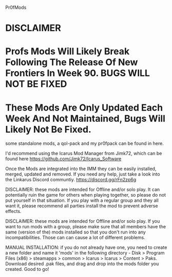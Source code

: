 Pr0fMods
# DISCLAIMER
# Profs Mods Will Likely Break Following The Release Of New Frontiers In Week 90. __BUGS WILL NOT BE FIXED__

# These Mods Are Only Updated Each Week And Not Maintained, Bugs Will Likely Not Be Fixed.

some standalone mods, a qol-pack and my pr0fpack can be found in here.

I'd recommend using the Icarus Mod Manager from Jimk72, which can be found here 
https://github.com/Jimk72/Icarus_Software

Once the Mods are integrated into the IMM they can be easily installed, merged, updated and removed.
If you need any help, just take a look into the Linkarus Discord communtiy. https://discord.gg/rFn2zp6g

DISCLAIMER: these mods are intended for Offline and/or solo play. It can potentially ruin the game for others when playing together, so please do not put yourself in that situation. If you play with a regular group and they all want it, please recommend all parties install the mod to prevent adverse effects.

DISCLAIMER: these mods are intended for Offline and/or solo play. If you want to run mods with a group, please make sure that all members have the same (version of the) mods installed so that you don't run into any incompatibilities. Those can can cause a lot of different problems.

MANUAL INSTALLATION: if you do not already have one, you need to create a new folder and name it 'mods' in the following directory - Disk > Program Files (x86) > steamapps > common > Icarus > Icarus > Content > Paks. Download desired .pak files, and drag and drop into the mods folder you created. Good to go!
